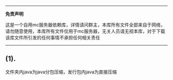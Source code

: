 ***  
****免责声明****  

这是一个自用mc服务器依赖库，详情请问群主，本库所有文件全部来自于网络，请勿随意使用，本库所有文件仅用于mc服务器，无关人员请无视本库，对于下载该库文件所引发的任何事情不承担任何相关责任  
***



## (1).  
文件夹内java为java分包压缩，发行包内java为直接压缩
